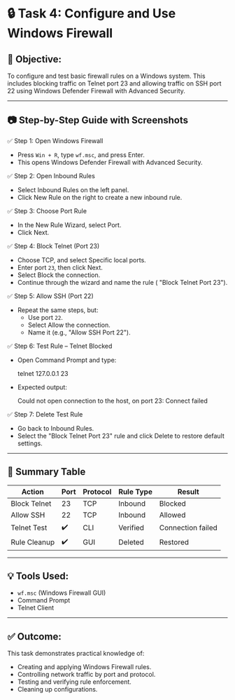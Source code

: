 
# 🔒 Task 4: Configure and Use Windows Firewall

## 🎯 Objective:
To configure and test basic firewall rules on a Windows system. This includes blocking traffic on Telnet port 23 and allowing traffic on SSH port 22 using Windows Defender Firewall with Advanced Security.

---

## 📷 Step-by-Step Guide with Screenshots

 ✅ Step 1: Open Windows Firewall
- Press `Win + R`, type `wf.msc`, and press Enter.
- This opens Windows Defender Firewall with Advanced Security.

 ✅ Step 2: Open Inbound Rules
- Select Inbound Rules on the left panel.
- Click New Rule on the right to create a new inbound rule.

 ✅ Step 3: Choose Port Rule
- In the New Rule Wizard, select Port.
- Click Next.

 ✅ Step 4: Block Telnet (Port 23)
- Choose TCP, and select Specific local ports.
- Enter port `23`, then click Next.
- Select Block the connection.
- Continue through the wizard and name the rule ( "Block Telnet Port 23").

 ✅ Step 5: Allow SSH (Port 22)
- Repeat the same steps, but:
  - Use port `22`.
  - Select Allow the connection.
  - Name it (e.g., "Allow SSH Port 22").

 ✅ Step 6: Test Rule – Telnet Blocked
- Open Command Prompt and type:
  
  telnet 127.0.0.1 23
  
- Expected output:
  
  Could not open connection to the host, on port 23: Connect failed
  

 ✅ Step 7: Delete Test Rule
- Go back to Inbound Rules.
- Select the "Block Telnet Port 23" rule and click Delete to restore default settings.

---

## 🧠 Summary Table

| Action             | Port | Protocol | Rule Type | Result     |
|--------------------|------|----------|------------|------------|
| Block Telnet       | 23   | TCP      | Inbound    | Blocked    |
| Allow SSH          | 22   | TCP      | Inbound    | Allowed    |
| Telnet Test        | ✔️   | CLI      | Verified   | Connection failed |
| Rule Cleanup       | ✔️   | GUI      | Deleted    | Restored   |

---

## 💡 Tools Used:
- `wf.msc` (Windows Firewall GUI)
- Command Prompt
- Telnet Client

---

## ✅ Outcome:
This task demonstrates practical knowledge of:
- Creating and applying Windows Firewall rules.
- Controlling network traffic by port and protocol.
- Testing and verifying rule enforcement.
- Cleaning up configurations.

